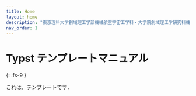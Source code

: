 ```yaml
---
title: Home
layout: home
description: "東京理科大学創域理工学部機械航空宇宙工学科・大学院創域理工学研究科機械航空宇宙工学専攻の学位論文をTypst環境で構築するためのテンプレート"
nav_order: 1
---
```



# Typst テンプレートマニュアル
{: .fs-9 }

これは，テンプレートです．
